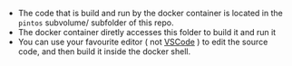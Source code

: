 - The code that is build and run by the docker container is located in the `pintos` subvolume/ subfolder of this repo.
- The docker container diretly accesses this folder to build it and run it
- You can use your favourite editor ( not [VSCode](https://code.visualstudio.com/download) ) to edit the source code, and then build it inside the docker shell.

